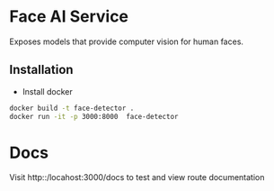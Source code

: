 # Face AI Service

Exposes models that provide computer vision for human faces.

## Installation
- Install docker

```sh
docker build -t face-detector .
docker run -it -p 3000:8000  face-detector
```

# Docs

Visit http::/locahost:3000/docs to test and view route documentation